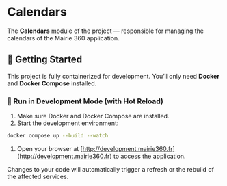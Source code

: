 # Calendars

The **Calendars** module of the project — responsible for managing the calendars of the Mairie 360 application.

## 🚀 Getting Started

This project is fully containerized for development. You’ll only need **Docker** and **Docker Compose** installed.

### 🐳 Run in Development Mode (with Hot Reload)

1. Make sure Docker and Docker Compose are installed.
2. Start the development environment:

```bash
docker compose up --build --watch
```

1. Open your browser at [http://development.mairie360.fr](http://development.mairie360.fr) to access the application.

Changes to your code will automatically trigger a refresh or the rebuild of the affected services.

